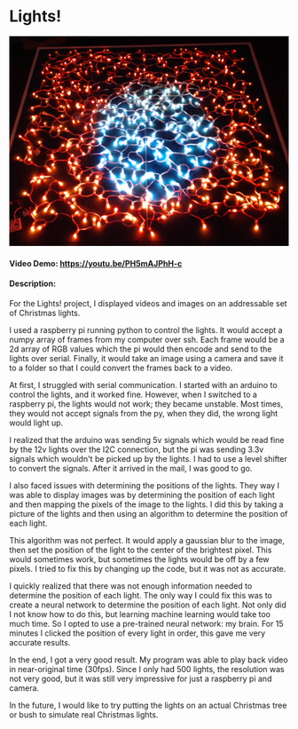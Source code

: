 # Lights!

![alt text](https://github.com/blucardin/Lights-/blob/a62bd654ee98b5f9166e320bfc36aaa7a4b4cc77/images/redCircle.png?raw=true)

#### Video Demo:  https://youtu.be/PH5mAJPhH-c
#### Description:

For the Lights! project, I displayed videos and images on an addressable set of Christmas lights. 

I used a raspberry pi running python to control the lights. It would accept a numpy array of frames from my computer over ssh. Each frame would be a 2d array of RGB values which the pi would then encode and send to the lights over serial. Finally, it would take an image using a camera and save it to a folder so that I could convert the frames back to a video. 

At first, I struggled with serial communication. I started with an arduino to control the lights, and it worked fine. However, when I switched to a raspberry pi, the lights would not work; they became unstable. Most times, they would not accept signals from the py, when they did, the wrong light would light up. 

I realized that the arduino was sending 5v signals which would be read fine by the 12v lights over the I2C connection, but the pi was sending 3.3v signals which wouldn't be picked up by the lights. I had to use a level shifter to convert the signals. After it arrived in the mail, I was good to go.

I also faced issues with determining the positions of the lights. They way I was able to display images was by determining the position of each light and then mapping the pixels of the image to the lights. I did this by taking a picture of the lights and then using an algorithm to determine the position of each light. 

This algorithm was not perfect. It would apply a gaussian blur to the image, then set the position of the light to the center of the brightest pixel. This would sometimes work, but sometimes the lights would be off by a few pixels. I tried to fix this by changing up the code, but it was not as accurate.

I quickly realized that there was not enough information needed to determine the position of each light. The only way I could fix this was to create a neural network to determine the position of each light. Not only did I not know how to do this, but learning machine learning would take too much time. So I opted to use a pre-trained neural network: my brain. For 15 minutes I clicked the position of every light in order, this gave me very accurate results.

In the end, I got a very good result. My program was able to play back video in near-original time (30fps). Since I only had 500 lights, the resolution was not very good, but it was still very impressive for just a raspberry pi and camera.

In the future, I would like to try putting the lights on an actual Christmas tree or bush to simulate real Christmas lights. 
